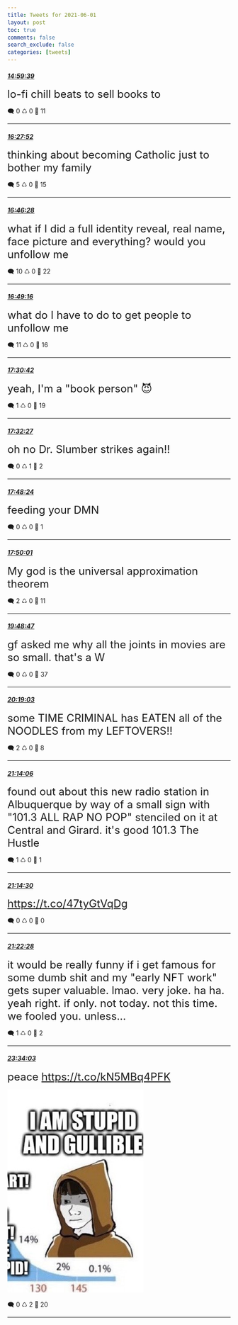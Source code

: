 ```yaml
---
title: Tweets for 2021-06-01
layout: post
toc: true
comments: false
search_exclude: false
categories: [tweets]
---
```



#### <a href = "https://twitter.com/deepfates/status/1399833042970107905">*14:59:39*</a>

<font size="5">lo-fi chill beats to sell books to</font>



🗨️ 0 ♺ 0 🤍  11   

---
    
#### <a href = "https://twitter.com/deepfates/status/1399855241697185795">*16:27:52*</a>

<font size="5">thinking about becoming Catholic just to bother my family</font>



🗨️ 5 ♺ 0 🤍  15   

---
    
#### <a href = "https://twitter.com/deepfates/status/1399859922062381058">*16:46:28*</a>

<font size="5">what if I did a full identity reveal, real name, face picture and everything? would you unfollow me</font>



🗨️ 10 ♺ 0 🤍  22   

---
    
#### <a href = "https://twitter.com/deepfates/status/1399860628924211200">*16:49:16*</a>

<font size="5">what do I have to do to get people to unfollow me</font>



🗨️ 11 ♺ 0 🤍  16   

---
    
#### <a href = "https://twitter.com/deepfates/status/1399871055422914567">*17:30:42*</a>

<font size="5">yeah, I'm a "book person"  😈</font>



🗨️ 1 ♺ 0 🤍  19   

---
    
#### <a href = "https://twitter.com/deepfates/status/1399871495531241472">*17:32:27*</a>

<font size="5">oh no  Dr. Slumber strikes again!!</font>



🗨️ 0 ♺ 1 🤍  2   

---
    
#### <a href = "https://twitter.com/deepfates/status/1399875508410589187">*17:48:24*</a>

<font size="5">feeding your DMN</font>



🗨️ 0 ♺ 0 🤍  1   

---
    
#### <a href = "https://twitter.com/deepfates/status/1399875916935811077">*17:50:01*</a>

<font size="5">My god is the universal approximation theorem</font>



🗨️ 2 ♺ 0 🤍  11   

---
    
#### <a href = "https://twitter.com/deepfates/status/1399905804921323535">*19:48:47*</a>

<font size="5">gf asked me why all the joints in movies are so small. that's a W</font>



🗨️ 0 ♺ 0 🤍  37   

---
    
#### <a href = "https://twitter.com/deepfates/status/1399913422116900864">*20:19:03*</a>

<font size="5">some TIME CRIMINAL has EATEN all of the NOODLES from my LEFTOVERS!!</font>



🗨️ 2 ♺ 0 🤍  8   

---
    
#### <a href = "https://twitter.com/deepfates/status/1399927275181776903">*21:14:06*</a>

<font size="5">found out about this new radio station in Albuquerque by way of a small sign with "101.3 ALL RAP NO POP" stenciled on it at Central and Girard. it's good   101.3 The Hustle</font>



🗨️ 1 ♺ 0 🤍  1   

---
    
#### <a href = "https://twitter.com/deepfates/status/1399927376952401920">*21:14:30*</a>

<font size="5"> https://t.co/47tyGtVqDg</font>



🗨️ 0 ♺ 0 🤍  0   

---
    
#### <a href = "https://twitter.com/deepfates/status/1399929380659470338">*21:22:28*</a>

<font size="5">it would be really funny if i get famous for some dumb shit and my "early NFT work" gets super valuable. lmao. very joke. ha ha. yeah right. if only. not today. not this time. we fooled you.   unless...</font>



🗨️ 1 ♺ 0 🤍  2   

---
    
#### <a href = "https://twitter.com/deepfates/status/1399962494735683584">*23:34:03*</a>

<font size="5">peace  https://t.co/kN5MBq4PFK</font>

![image from twitter](/images/E22qeGwXEAEbKjR.jpg)


🗨️ 0 ♺ 2 🤍  20   

---
    
            

